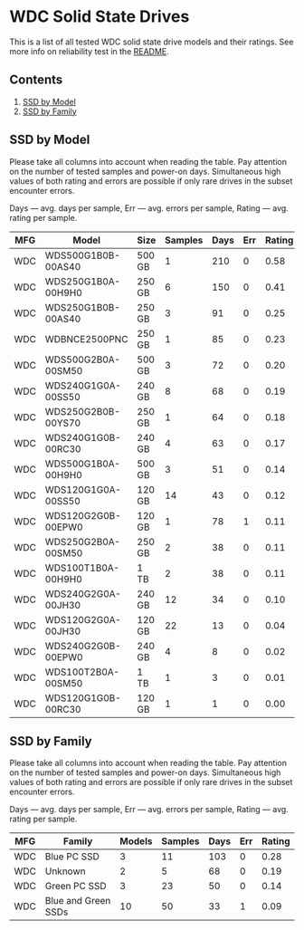 WDC Solid State Drives
======================

This is a list of all tested WDC solid state drive models and their ratings. See
more info on reliability test in the [README](https://github.com/linuxhw/SMART).

Contents
--------

1. [ SSD by Model  ](#ssd-by-model)
2. [ SSD by Family ](#ssd-by-family)

SSD by Model
------------

Please take all columns into account when reading the table. Pay attention on the
number of tested samples and power-on days. Simultaneous high values of both rating
and errors are possible if only rare drives in the subset encounter errors.

Days   — avg. days per sample,
Err    — avg. errors per sample,
Rating — avg. rating per sample.

| MFG       | Model              | Size   | Samples | Days  | Err   | Rating |
|-----------|--------------------|--------|---------|-------|-------|--------|
| WDC       | WDS500G1B0B-00AS40 | 500 GB | 1       | 210   | 0     | 0.58   |
| WDC       | WDS250G1B0A-00H9H0 | 250 GB | 6       | 150   | 0     | 0.41   |
| WDC       | WDS250G1B0B-00AS40 | 250 GB | 3       | 91    | 0     | 0.25   |
| WDC       | WDBNCE2500PNC      | 250 GB | 1       | 85    | 0     | 0.23   |
| WDC       | WDS500G2B0A-00SM50 | 500 GB | 3       | 72    | 0     | 0.20   |
| WDC       | WDS240G1G0A-00SS50 | 240 GB | 8       | 68    | 0     | 0.19   |
| WDC       | WDS250G2B0B-00YS70 | 250 GB | 1       | 64    | 0     | 0.18   |
| WDC       | WDS240G1G0B-00RC30 | 240 GB | 4       | 63    | 0     | 0.17   |
| WDC       | WDS500G1B0A-00H9H0 | 500 GB | 3       | 51    | 0     | 0.14   |
| WDC       | WDS120G1G0A-00SS50 | 120 GB | 14      | 43    | 0     | 0.12   |
| WDC       | WDS120G2G0B-00EPW0 | 120 GB | 1       | 78    | 1     | 0.11   |
| WDC       | WDS250G2B0A-00SM50 | 250 GB | 2       | 38    | 0     | 0.11   |
| WDC       | WDS100T1B0A-00H9H0 | 1 TB   | 2       | 38    | 0     | 0.11   |
| WDC       | WDS240G2G0A-00JH30 | 240 GB | 12      | 34    | 0     | 0.10   |
| WDC       | WDS120G2G0A-00JH30 | 120 GB | 22      | 13    | 0     | 0.04   |
| WDC       | WDS240G2G0B-00EPW0 | 240 GB | 4       | 8     | 0     | 0.02   |
| WDC       | WDS100T2B0A-00SM50 | 1 TB   | 1       | 3     | 0     | 0.01   |
| WDC       | WDS120G1G0B-00RC30 | 120 GB | 1       | 1     | 0     | 0.00   |

SSD by Family
-------------

Please take all columns into account when reading the table. Pay attention on the
number of tested samples and power-on days. Simultaneous high values of both rating
and errors are possible if only rare drives in the subset encounter errors.

Days   — avg. days per sample,
Err    — avg. errors per sample,
Rating — avg. rating per sample.

| MFG       | Family                 | Models | Samples | Days  | Err   | Rating |
|-----------|------------------------|--------|---------|-------|-------|--------|
| WDC       | Blue PC SSD            | 3      | 11      | 103   | 0     | 0.28   |
| WDC       | Unknown                | 2      | 5       | 68    | 0     | 0.19   |
| WDC       | Green PC SSD           | 3      | 23      | 50    | 0     | 0.14   |
| WDC       | Blue and Green SSDs    | 10     | 50      | 33    | 1     | 0.09   |
